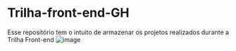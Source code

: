 # Trilha-front-end-GH
Esse repositório tem o intuito de armazenar os projetos realizados durante a Trilha Front-end
![image](https://user-images.githubusercontent.com/77105980/196267289-aedff54f-c817-424f-90f6-158e62b0b99a.png)

